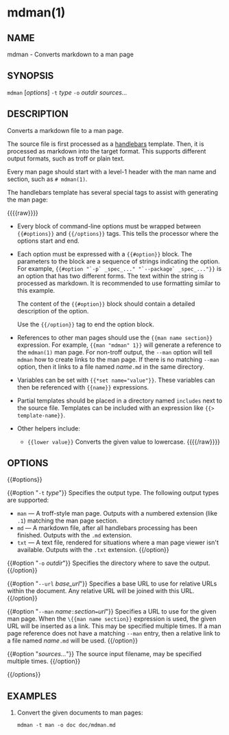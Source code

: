 # mdman(1)

## NAME

mdman - Converts markdown to a man page

## SYNOPSIS

`mdman` [_options_] `-t` _type_ `-o` _outdir_ _sources..._

## DESCRIPTION

Converts a markdown file to a man page.

The source file is first processed as a
[handlebars](https://handlebarsjs.com/) template. Then, it is processed as
markdown into the target format. This supports different output formats,
such as troff or plain text.

Every man page should start with a level-1 header with the man name and
section, such as `# mdman(1)`.

The handlebars template has several special tags to assist with generating the
man page:

{{{{raw}}}}
- Every block of command-line options must be wrapped between `{{#options}}`
  and `{{/options}}` tags. This tells the processor where the options start
  and end.
- Each option must be expressed with a `{{#option}}` block. The parameters to
  the  block are a sequence of strings indicating the option. For example,
  ```{{#option "`-p` _spec_..." "`--package` _spec_..."}}``` is an option that
  has two different forms. The text within the string is processed as markdown.
  It is recommended to use formatting similar to this example.

  The content of the `{{#option}}` block should contain a detailed description
  of the option.

  Use the `{{/option}}` tag to end the option block.
- References to other man pages should use the `{{man name section}}`
  expression. For example, `{{man "mdman" 1}}` will generate a reference to
  the `mdman(1)` man page. For non-troff output, the `--man` option will tell
  `mdman` how to create links to the man page. If there is no matching `--man`
  option, then it links to a file named _name_`.md` in the same directory.
- Variables can be set with `{{*set name="value"}}`. These variables can
  then be referenced with `{{name}}` expressions.
- Partial templates should be placed in a directory named `includes`
  next to the source file. Templates can be included with an expression like
  `{{> template-name}}`.
- Other helpers include:
    - `{{lower value}}` Converts the given value to lowercase.
{{{{/raw}}}}

## OPTIONS

{{#options}}

{{#option "`-t` _type_"}}
Specifies the output type. The following output types are supported:
- `man` — A troff-style man page. Outputs with a numbered extension (like
  `.1`) matching the man page section.
- `md` — A markdown file, after all handlebars processing has been finished.
  Outputs with the `.md` extension.
- `txt` — A text file, rendered for situations where a man page viewer isn't
  available. Outputs with the `.txt` extension.
{{/option}}

{{#option "`-o` _outdir_"}}
Specifies the directory where to save the output.
{{/option}}

{{#option "`--url` _base_url_"}}
Specifies a base URL to use for relative URLs within the document. Any
relative URL will be joined with this URL.
{{/option}}

{{#option "`--man` _name_`:`_section_`=`_url_"}}
Specifies a URL to use for the given man page. When the `\{{man name
section}}` expression is used, the given URL will be inserted as a link. This
may be specified multiple times. If a man page reference does not have a
matching `--man` entry, then a relative link to a file named _name_`.md` will
be used.
{{/option}}

{{#option "_sources..._"}}
The source input filename, may be specified multiple times.
{{/option}}

{{/options}}

## EXAMPLES

1. Convert the given documents to man pages:

       mdman -t man -o doc doc/mdman.md
